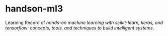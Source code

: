 # handson-ml3
Learning Record of _hands-on machine learning with scikit-learn, keras, and tensorflow: concepts, tools, and techniques to build intelligent systems_.
